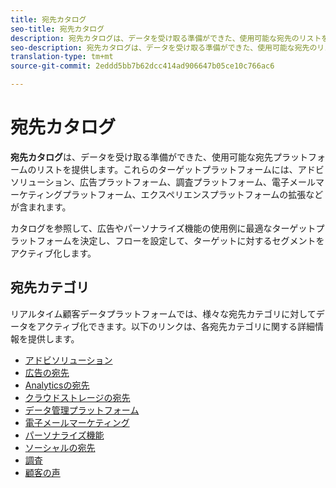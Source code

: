 ```yaml
---
title: 宛先カタログ
seo-title: 宛先カタログ
description: 宛先カタログは、データを受け取る準備ができた、使用可能な宛先のリストを提供します。これらのリンク先には、アドビのソリューション、広告プラットフォーム、調査プラットフォーム、電子メールマーケティングプラットフォームなどが含まれます。
seo-description: 宛先カタログは、データを受け取る準備ができた、使用可能な宛先のリストを提供します。これらのリンク先には、アドビのソリューション、広告プラットフォーム、調査プラットフォーム、電子メールマーケティングプラットフォームなどが含まれます。
translation-type: tm+mt
source-git-commit: 2eddd5bb7b62dcc414ad906647b05ce10c766ac6

---
```



# 宛先カタログ

**宛先カタログ**&#x200B;は、データを受け取る準備ができた、使用可能な宛先プラットフォームのリストを提供します。これらのターゲットプラットフォームには、アドビソリューション、広告プラットフォーム、調査プラットフォーム、電子メールマーケティングプラットフォーム、エクスペリエンスプラットフォームの拡張などが含まれます。

カタログを参照して、広告やパーソナライズ機能の使用例に最適なターゲットプラットフォームを決定し、フローを設定して、ターゲットに対するセグメントをアクティブ化します。

## 宛先カテゴリ

リアルタイム顧客データプラットフォームでは、様々な宛先カテゴリに対してデータをアクティブ化できます。以下のリンクは、各宛先カテゴリに関する詳細情報を提供します。

* [アドビソリューション](/help/rtcdp/destinations/adobe-destinations.md)
* [広告の宛先](/help/rtcdp/destinations/advertising-destinations.md)
* [Analyticsの宛先](/help/rtcdp/destinations/analytics-destinations.md)
* [クラウドストレージの宛先](/help/rtcdp/destinations/cloud-storage-destinations.md)
* [データ管理プラットフォーム](/help/rtcdp/destinations/dmp-destinations.md)
* [電子メールマーケティング](/help/rtcdp/destinations/email-marketing-destinations.md)
* [パーソナライズ機能](/help/rtcdp/destinations/personalization-destinations.md)
* [ソーシャルの宛先](/help/rtcdp/destinations/social-network-destinations.md)
* [調査](/help/rtcdp/destinations/survey-destinations.md)
* [顧客の声](/help/rtcdp/destinations/voice-of-customer-destinations.md)